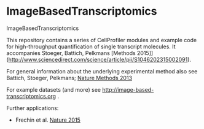 # ImageBasedTranscriptomics
ImageBasedTranscriptomics

This repository contains a series of CellProfiler modules and example code for high-throughput quantification of single transcript molecules. It accompanies Stoeger, Battich, Pelkmans [Methods 2015]](http://www.sciencedirect.com/science/article/pii/S1046202315002091).

For general information about the underlying experimental method also see Battich, Stoeger, Pelkmans; [Nature Methods 2013](https://www.pelkmanslab.org/wp-content/plugins/zotpress/lib/request/rss.file.php?api_user_id=1315290&download=DUV66T8F)

For example datasets (and more) see http://image-based-transcriptomics.org .

Further applications:
- Frechin et al. [Nature 2015](http://www.pelkmanslab.org/wp-content/plugins/zotpress/lib/request/rss.file.php?api_user_id=1315290&download=G338T9AX)
